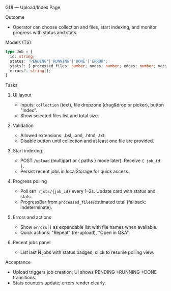 GUI — Upload/Index Page

Outcome
- Operator can choose collection and files, start indexing, and monitor progress with status and stats.

Models (TS)
```ts
type Job = {
  id: string;
  status: 'PENDING'|'RUNNING'|'DONE'|'ERROR';
  stats?: { processed_files: number; nodes: number; edges: number; vector_chunks: number; };
  errors?: string[];
}
```

Tasks
1) UI layout
   - Inputs: `collection` (text), file dropzone (drag&drop or picker), button "Index".
   - Show selected files list and total size.

2) Validation
   - Allowed extensions: .bsl, .xml, .html, .txt.
   - Disable button until collection and at least one file are provided.

3) Start indexing
   - POST `/upload` (multipart or { paths } mode later). Receive `{ job_id }`.
   - Persist recent jobs in localStorage for quick access.

4) Progress polling
   - Poll `GET /jobs/{job_id}` every 1–2s. Update card with status and stats.
   - ProgressBar from `processed_files`/estimated total (fallback: indeterminate).

5) Errors and actions
   - Show `errors[]` as expandable list with file names when available.
   - Quick actions: "Repeat" (re-upload), "Open in Q&A".

6) Recent jobs panel
   - List last N jobs with status badges; click to resume polling view.

Acceptance
- Upload triggers job creation; UI shows PENDING→RUNNING→DONE transitions.
- Stats counters update; errors render clearly.


